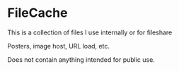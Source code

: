 # FileCache


This is a collection of files I use internally or for fileshare 

Posters, image host, URL load, etc.

Does not contain anything intended for public use.
